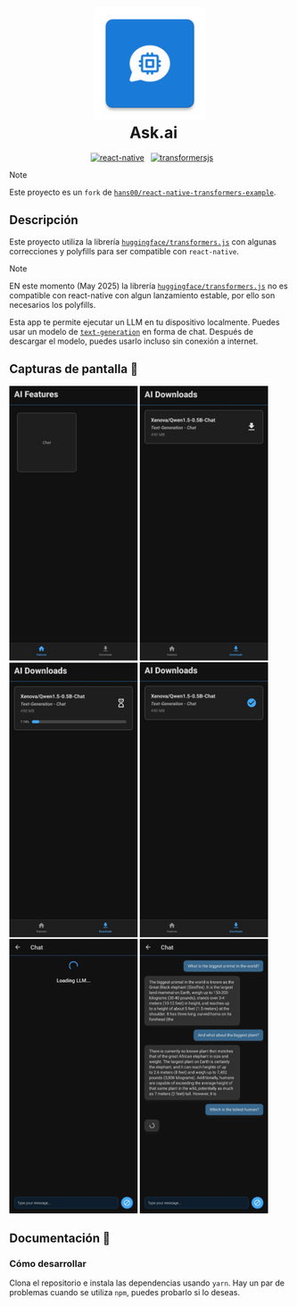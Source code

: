 <h1 align="center">
  <img src="./android/app//src/main/res/mipmap-xxxhdpi/ic_launcher.webp" alt="ask-ai" width="200">
  <br>
  Ask.ai
</h1>

<p align="center">
  <a href="https://reactnative.dev/"><img src="https://img.shields.io/badge/Built_using-React_Native-blue.svg" alt="react-native"></a>
  <a href="https://huggingface.co/docs/transformers.js/index"><img src="https://img.shields.io/badge/Using-TransformersJS-yellow.svg" alt="transformersjs"></a>
</p>

> [!NOTE]
> Este proyecto es un `fork` de [`hans00/react-native-transformers-example`](https://github.com/hans00/react-native-transformers-example).

## Descripción

Este proyecto utiliza la librería [`huggingface/transformers.js`](https://github.com/huggingface/transformers.js) con algunas correcciones y polyfills para ser compatible con `react-native`.

> [!NOTE]
> EN este momento (May 2025) la librería [`huggingface/transformers.js`](https://github.com/huggingface/transformers.js) no
> es compatible con react-native con algun lanzamiento estable, por ello son necesarios los polyfills.

Esta app te permite ejecutar un LLM en tu dispositivo localmente. Puedes usar un modelo de [`text-generation`](https://huggingface.co/tasks/text-generation) en forma de chat. Después de descargar el modelo, puedes usarlo incluso sin conexión a internet.

## Capturas de pantalla 📲

<img src="./docs/screenshots/home.jpg" width="230">
<img src="./docs/screenshots/download.jpg" width="230">
<img src="./docs/screenshots/downloading.jpg" width="230">
<img src="./docs/screenshots/downloaded.jpg" width="230">
<img src="./docs/screenshots/loading-llm.jpg" width="230">
<img src="./docs/screenshots/chat.jpg" width="230">

## Documentación 📕

### Cómo desarrollar

Clona el repositorio e instala las dependencias usando `yarn`. Hay un par de problemas cuando se utiliza `npm`, puedes probarlo si lo deseas.
